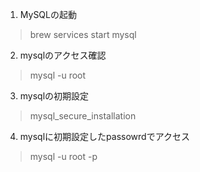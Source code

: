 1. MySQLの起動
> brew services start mysql

2. mysqlのアクセス確認
> mysql -u root

3. mysqlの初期設定
> mysql_secure_installation

4. mysqlに初期設定したpassowrdでアクセス
> mysql -u root -p 